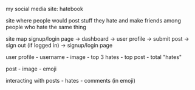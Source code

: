 my social media site: hatebook

site where people would post stuff they hate and make friends among people who hate the same thing

site map
	signup/login page
		-> dashboard
			-> user profile
			-> submit post
			-> sign out (if logged in)
			   -> signup/login page

user profile
	- username
	- image
	- top 3 hates
	- top post
	- total "hates"

post
	- image
	- emoji

interacting with posts
	- hates
	- comments (in emoji)

